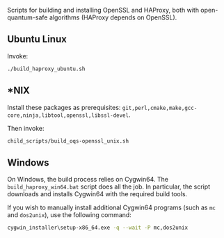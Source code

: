 Scripts for building and installing OpenSSL and HAProxy, both with open-quantum-safe algorithms (HAProxy depends on OpenSSL).

## Ubuntu Linux

Invoke:

```bash
./build_haproxy_ubuntu.sh
```

## *NIX

Install these packages as prerequisites: `git,perl,cmake,make,gcc-core,ninja,libtool,openssl,libssl-devel`. 

Then invoke:

```bash
child_scripts/build_oqs-openssl_unix.sh
```

## Windows

On Windows, the build process relies on Cygwin64. The `build_haproxy_win64.bat` script does all the job. In particular, the script downloads and installs Cygwin64 with the required build tools.

If you wish to manually install additional Cygwin64 programs (such as  `mc` and `dos2unix`), use the following command:

```bash
cygwin_installer\setup-x86_64.exe -q --wait -P mc,dos2unix
```

